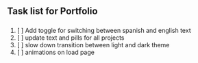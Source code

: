 ## Task list for Portfolio

##### 
1. [ ]  Add toggle for switching between spanish and english text
2. [ ]  update text and pills for all projects 
3. [ ]  slow down transition between light and dark theme   
4. [ ]  animations on load page
